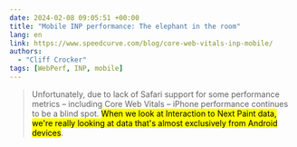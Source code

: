 ```yaml
---
date: 2024-02-08 09:05:51 +00:00
title: "Mobile INP performance: The elephant in the room"
lang: en
link: https://www.speedcurve.com/blog/core-web-vitals-inp-mobile/
authors:
  - "Cliff Crocker"
tags: [WebPerf, INP, mobile]
---
```


> Unfortunately, due to lack of Safari support for some performance metrics – including Core Web Vitals – iPhone performance continues to be a blind spot. <mark>When we look at Interaction to Next Paint data, we're really looking at data that's almost exclusively from Android devices</mark>.
